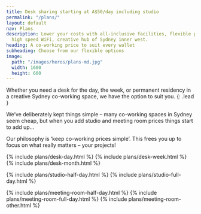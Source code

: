 ```yaml
---
title: Desk sharing starting at A$50/day including studio
permalink: "/plans/"
layout: default
nav: Plans
description: Lower your costs with all-inclusive facilities, flexible plans, free
  high speed WiFi, creative hub of Sydney inner west.
heading: A co-working price to suit every wallet
subheading: Choose from our flexible options
image:
  path: "/images/heros/plans-md.jpg"
  width: 1600
  height: 600
---
```


Whether you need a desk for the day, the week, or permanent residency in a creative Sydney co-working space, we have the option to suit you.
{: .lead }

We’ve deliberately kept things simple – many co-working spaces in Sydney seem cheap, but when you add studio and meeting room prices things start to add up&hellip;

Our philosophy is ‘keep co-working prices simple’. This frees you up to focus on what really matters – your projects!

<div class="card-columns">

  {% include plans/desk-day.html %}
  {% include plans/desk-week.html %}
  {% include plans/desk-month.html %}

  <div class="column-break"></div>

  {% include plans/studio-half-day.html %}
  {% include plans/studio-full-day.html %}
 
  <div class="column-break"></div>

  {% include plans/meeting-room-half-day.html %}
  {% include plans/meeting-room-full-day.html %}
  {% include plans/meeting-room-other.html %}

</div>
